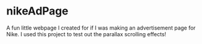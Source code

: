 # nikeAdPage
A fun little webpage I created for if I was making an advertisement page for Nike. I used this project to test out the parallax scrolling effects!
